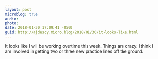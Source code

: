 ```yaml
---
layout: post
microblog: true
audio: 
photo: 
date: 2018-01-30 17:09:41 -0500
guid: http://mjdescy.micro.blog/2018/01/30/it-looks-like.html
---
```

It looks like I will be working overtime this week. Things are crazy. I think I am involved in getting two or three new practice lines off the ground.
